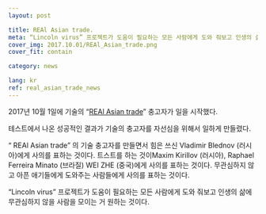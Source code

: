 ```yaml
---
layout: post

title: REAl Asian trade.
meta: “Lincoln virus” 프로젝트가 도움이 필요하는 모든 사람에게 도와 줘보고 인생의 삶에 무관심하지 않을 사람을 모이는 거 원하는 것이다.
cover_img: 2017.10.01/REAl_Asian_trade.png
cover_fit: contain

category: news

lang: kr
ref: real_asian_trade_news
---
```


2017년 10월 1일에 기술의 “<a href="https://lincolnvirus.com/kr/ea/real_asian_trade.html" target="_blank">REAl Asian trade</a>” 충고자가 일을 시작했다.

테스트에서 나온 성공적인 결과가 기술의 충고자를 자선심을 위해서 일하게 만들렸다.

“ REAl Asian trade” 의 기술 충고자를 만들면서 힘은 쓰신 Vladimir Blednov (러시아)에게 사의를 표하는 것이다.
트스트를 하는 것이Maxim Kirillov (러시아), Raphael Ferreira Minato (브라질) WEI ZHE (중국)에게 사의를 표하는 것이다.
무관심하지 않고 아픈 애기들에게 도와주는 사람들에게 사의를 표하는 것이다.

“Lincoln virus” 프로젝트가 도움이 필요하는 모든 사람에게 도와 줘보고 인생의 삶에 무관심하지 않을 사람을 모이는 거 원하는 것이다.

